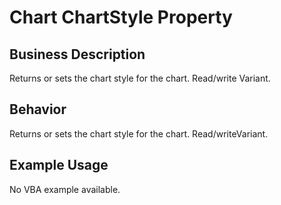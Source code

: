 # Chart ChartStyle Property

## Business Description
Returns or sets the chart style for the chart. Read/write Variant.

## Behavior
Returns or sets the chart style for the chart. Read/writeVariant.

## Example Usage
No VBA example available.